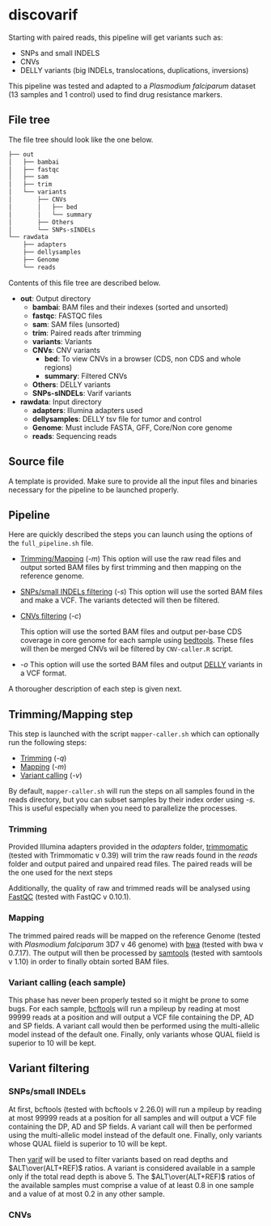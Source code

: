 # discovarif

Starting with paired reads, this pipeline will get variants such as:

- SNPs and small INDELS
- CNVs
- DELLY variants (big INDELs, translocations, duplications, inversions)

This pipeline was tested and adapted to a *Plasmodium falciparum* dataset (13 samples and 1 control) used to find drug resistance markers.

## File tree

The file tree should look like the one below.

```bash
├── out
│   ├── bambai
│   ├── fastqc
│   ├── sam
│   ├── trim
│   └── variants
│       ├── CNVs
│       │   ├── bed
│       │   └── summary
│       ├── Others
│       └── SNPs-sINDELs
└── rawdata
    ├── adapters
    ├── dellysamples
    ├── Genome
    └── reads
```


Contents of this file tree are described below.

* **out**: Output directory
   * **bambai**: BAM files and their indexes (sorted and unsorted)
   * **fastqc**: FASTQC files
   * **sam**: SAM files (unsorted)
   * **trim**: Paired reads after trimming
   * **variants**: Variants
   * **CNVs**: CNV variants
     * **bed**: To view CNVs in a browser (CDS, non CDS and whole regions)
     * **summary**: Filtered CNVs
   * **Others**: DELLY variants
   * **SNPs-sINDELs**: Varif variants
 * **rawdata**: Input directory
     * **adapters**: Illumina adapters used
     * **dellysamples**: DELLY tsv file for tumor and control
     * **Genome**: Must include FASTA, GFF, Core/Non core genome
     * **reads**: Sequencing reads

## Source file

A template is provided. Make sure to provide all the input files and binaries necessary for the pipeline to be launched properly.

## Pipeline

Here are quickly described the steps you can launch using the options of the `full_pipeline.sh` file.

- [Trimming/Mapping](#mapp) (*-m*)
  This option will use the raw read files and output sorted BAM files by first trimming and then mapping on the reference genome.

- [SNPs/small INDELs filtering](#varisnps) (*-s*)
  This option will use the sorted BAM files and make a VCF. The variants detected will then be filtered.

- [CNVs filtering](#varicnvs) (*-c*)

  This option will use the sorted BAM files and output per-base CDS coverage in core genome for each sample using [bedtools](https://bedtools.readthedocs.io/en/latest/content/bedtools-suite.html). These files will then be merged CNVs wil be filtered by `CNV-caller.R` script.

- *-o*
  This option will use the sorted BAM files and output [DELLY](https://github.com/dellytools/delly) variants in a VCF format.

 A thorougher description of each step is given next.

## <a name="mapp"></a>Trimming/Mapping step

This step is launched with the script `mapper-caller.sh` which can optionally run the following steps:

- [Trimming](#mapptrim) (*-q*)
- [Mapping](#mappmapp) (*-m*)
- [Variant calling](#mappvari) (*-v*)

By default, `mapper-caller.sh` will run the steps on all samples found in the reads directory, but you can subset samples by their index order using *-s*. This is useful especially when you need to parallelize the processes.

### <a name="mapptrim"></a>Trimming

Provided Illumina adapters provided in the *adapters* folder, [trimmomatic](http://www.usadellab.org/cms/?page=trimmomatic) (tested with Trimmomatic v 0.39) will trim the raw reads found in the *reads* folder and output paired and unpaired read files. The paired reads will be the one used for the next steps

Additionally, the quality of raw and trimmed reads will be analysed using [FastQC](https://www.bioinformatics.babraham.ac.uk/projects/fastqc/) (tested with FastQC v 0.10.1).

### <a name="mappmapp"></a>Mapping

The trimmed paired reads will be mapped on the reference Genome (tested with *Plasmodium falciparum* 3D7 v 46 genome) with [bwa](http://bio-bwa.sourceforge.net/bwa.shtml) (tested with bwa v 0.7.17). The output will then be processed by [samtools](http://www.htslib.org/doc/samtools.html) (tested with samtools v 1.10) in order to finally obtain sorted BAM files.

### <a name="mappvari"></a>Variant calling (each sample)

This phase has never been properly tested so it might be prone to some bugs. For each sample, [bcftools](http://samtools.github.io/bcftools/bcftools.html) will run a mpileup by reading at most 99999 reads at a position and will output a VCF file containing the DP, AD and SP fields. A variant call would then be performed using the multi-allelic model instead of the default one. Finally, only variants whose QUAL fiield is superior to 10 will be kept.

## Variant filtering

### <a name="varisnps"></a>SNPs/small INDELs

At first, bcftools (tested with bcftools v 2.26.0) will run a mpileup by reading at most 99999 reads at a position for all samples and will output a VCF file containing the DP, AD and SP fields. A variant call will then be performed using the multi-allelic model instead of the default one. Finally, only variants whose QUAL fiield is superior to 10 will be kept.

Then [varif](https://github.com/marcguery/varif) will be used to filter variants based on read depths and $ALT\over(ALT+REF)$ ratios. A variant is considered available in a sample only if the total read depth is above 5. The $ALT\over(ALT+REF)$ ratios of the available samples must comprise a value of at least 0.8 in one sample and a value of at most 0.2 in any other sample.

### <a name="varicnvs"></a>CNVs

